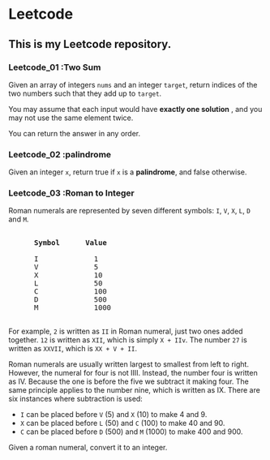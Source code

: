 # Leetcode
## This is my Leetcode repository.
### Leetcode_01 :Two Sum
<div>
  <p>
    Given an array of integers <code>nums</code> and an integer <code>target</code>, return indices of the two numbers such that they add up to <code>target</code>.
  </p>
  <p>
    You may assume that each input would have <strong>exactly one solution</strong> , and you may not use the same element twice.
  </p>
  <p>
    You can return the answer in any order.
  </p>
</div>

### Leetcode_02 :palindrome
<div>
  Given an integer <code>x</code>, return true if <code>x</code> is a <strong>palindrome</strong>, and false otherwise.
</div>

### Leetcode_03 :Roman to Integer
<div>
  <p>
    Roman numerals are represented by seven different symbols: 
    <code>I</code>,
    <code>V</code>,
    <code>X</code>,
    <code>L</code>,
    <code>D</code> and 
    <code>M</code>.
  </p>
  <pre>
    <strong>
      Symbol      Value 
    </strong>
      I             1
      V             5
      X             10
      L             50
      C             100
      D             500
      M             1000
  </pre>
  <p>
    For example, <code>2</code> is written as <code>II</code> in Roman numeral, just two ones added together. <code>12</code> is written as <code>XII</code>, which is simply <code>X + IIv</code>. The number <code>27</code> is written as <code>XXVII</code>, which is <code>XX + V + II</code>.
  </p>
  <p>
    Roman numerals are usually written largest to smallest from left to right. However, the numeral for four is not IIII. Instead, the number four is written as IV. Because the one is before the five we subtract it making four. The same principle applies to the number nine, which is written as IX. There are six instances where subtraction is used:
  </p>
  <ul>
    <li><code>I</code> can be placed before <code>V</code> (5) and <code>X</code> (10) to make 4 and 9. </li>
    <li><code>X</code> can be placed before <code>L</code> (50) and <code>C</code> (100) to make 40 and 90. </li>
    <li><code>C</code> can be placed before <code>D</code> (500) and <code>M</code> (1000) to make 400 and 900.</li>
  </ul>
  <p>
    Given a roman numeral, convert it to an integer.
  </p>
</div>
